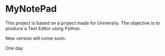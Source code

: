 # MyNotePad

This project is based on a project made for University.
The objective is to produce a Text Editor using Python.

New version will come soon.

One day
